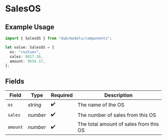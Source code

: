 # SalesOS

## Example Usage

```typescript
import { SalesOS } from "dub/models/components";

let value: SalesOS = {
  os: "<value>",
  sales: 8817.36,
  amount: 9654.17,
};
```

## Fields

| Field                                  | Type                                   | Required                               | Description                            |
| -------------------------------------- | -------------------------------------- | -------------------------------------- | -------------------------------------- |
| `os`                                   | *string*                               | :heavy_check_mark:                     | The name of the OS                     |
| `sales`                                | *number*                               | :heavy_check_mark:                     | The number of sales from this OS       |
| `amount`                               | *number*                               | :heavy_check_mark:                     | The total amount of sales from this OS |